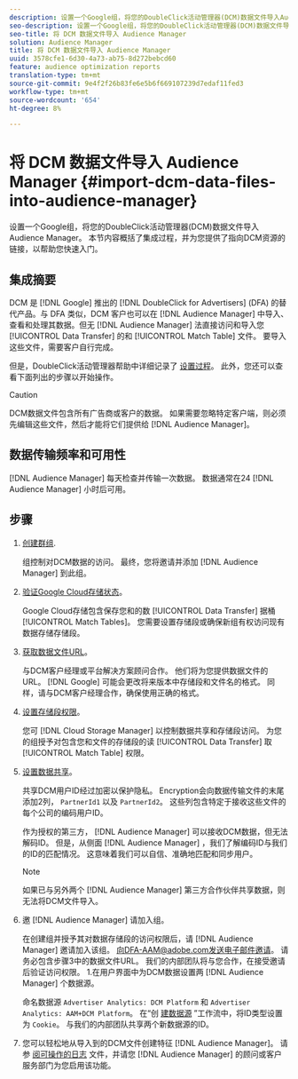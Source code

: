 ```yaml
---
description: 设置一个Google组，将您的DoubleClick活动管理器(DCM)数据文件导入Audience Manager。 本节内容概括了集成过程，并为您提供了指向DCM资源的链接，以帮助您快速入门。
seo-description: 设置一个Google组，将您的DoubleClick活动管理器(DCM)数据文件导入Audience Manager。 本节内容概括了集成过程，并为您提供了指向DCM资源的链接，以帮助您快速入门。
seo-title: 将 DCM 数据文件导入 Audience Manager
solution: Audience Manager
title: 将 DCM 数据文件导入 Audience Manager
uuid: 3578cfe1-6d30-4a73-ab75-8d272bebcd60
feature: audience optimization reports
translation-type: tm+mt
source-git-commit: 9e4f2f26b83fe6e5b6f669107239d7edaf11fed3
workflow-type: tm+mt
source-wordcount: '654'
ht-degree: 8%

---
```



# 将 DCM 数据文件导入 Audience Manager {#import-dcm-data-files-into-audience-manager}

设置一个Google组，将您的DoubleClick活动管理器(DCM)数据文件导入Audience Manager。 本节内容概括了集成过程，并为您提供了指向DCM资源的链接，以帮助您快速入门。

## 集成摘要

DCM 是 [!DNL Google] 推出的 [!DNL DoubleClick for Advertisers] (DFA) 的替代产品。与 DFA 类似，DCM 客户也可以在 [!DNL Audience Manager] 中导入、查看和处理其数据。但无 [!DNL Audience Manager] 法直接访问和导入您 [!UICONTROL Data Transfer] 的和 [!UICONTROL Match Table] 文件。 要导入这些文件，需要客户自行完成。

但是，DoubleClick活动管理器帮助中详细记录了 [设置过程](https://support.google.com/dcm/partner/answer/2941575?hl=en&amp;ref_topic=6107456)。 此外，您还可以查看下面列出的步骤以开始操作。

>[!CAUTION]
>
>DCM数据文件包含所有广告商或客户的数据。 如果需要忽略特定客户端，则必须先编辑这些文件，然后才能将它们提供给 [!DNL Audience Manager]。

## 数据传输频率和可用性

[!DNL Audience Manager] 每天检查并传输一次数据。 数据通常在24 [!DNL Audience Manager] 小时后可用。

## 步骤

1. [创建群组](https://support.google.com/dcm/partner/answer/3370419?hl=en&amp;ref_topic=6107456).

   组控制对DCM数据的访问。 最终，您将邀请并添加 [!DNL Audience Manager] 到此组。

1. [验证Google Cloud存储状态](https://support.google.com/dcm/partner/answer/3370481?hl=en&amp;ref_topic=6107456)。

   Google Cloud存储包含保存您和的数 [!UICONTROL Data Transfer] 据桶 [!UICONTROL Match Tables]。 您需要设置存储段或确保新组有权访问现有数据存储存储段。

1. [获取数据文件URL](https://support.google.com/dcm/partner/answer/3370482?hl=en&amp;ref_topic=6107456)。

   与DCM客户经理或平台解决方案顾问合作。 他们将为您提供数据文件的URL。 [!DNL Google] 可能会更改将来版本中存储段和文件名的格式。 同样，请与DCM客户经理合作，确保使用正确的格式。

1. [设置存储段权限](https://cloud.google.com/storage/docs/cloud-console?csw=1#_bucketpermission)。

   您可 [!DNL Cloud Storage Manager] 以控制数据共享和存储段访问。 为您的组授予对包含您和文件的存储段的读 [!UICONTROL Data Transfer] 取 [!UICONTROL Match Table] 权限。

1. [设置数据共享](https://support.google.com/dcm/partner/answer/6206106?hl=en)。

   共享DCM用户ID经过加密以保护隐私。 Encryption会向数据传输文件的末尾添加2列， `PartnerId1` 以及 `PartnerId2`。 这些列包含特定于接收这些文件的每个公司的编码用户ID。

   作为授权的第三方， [!DNL Audience Manager] 可以接收DCM数据，但无法解码ID。 但是，从侧面 [!DNL Audience Manager] ，我们了解编码ID与我们的ID的匹配情况。 这意味着我们可以自信、准确地匹配和同步用户。

   >[!NOTE]
   >如果已与另外两个 [!DNL Audience Manager] 第三方合作伙伴共享数据，则无法将DCM文件导入。

1. 邀 [!DNL Audience Manager] 请加入组。

   在创建组并授予其对数据存储段的访问权限后，请 [!DNL Audience Manager] 邀请加入该组。 向DFA-AAM@adobe.com发送电子邮件邀请。 请务必包含步骤3中的数据文件URL。 我们的内部团队将与您合作，在接受邀请后验证访问权限。 1.在用户界面中为DCM数据设置两 [!DNL Audience Manager] 个数据源。

   命名数据源 `Advertiser Analytics: DCM Platform` 和 `Advertiser Analytics: AAM+DCM Platform`。 在“创 [建数据源](../../../features/manage-datasources.md#create-data-source) ”工作流中，将ID类型设置为 `Cookie`。 与我们的内部团队共享两个新数据源的ID。

1. 您可以轻松地从导入到的DCM文件创建特征 [!DNL Audience Manager]。 请参 [阅可操作的日志](../../../integration/media-data-integration/actionable-log-files.md) 文件，并请您 [!DNL Audience Manager] 的顾问或客户服务部门为您启用该功能。
